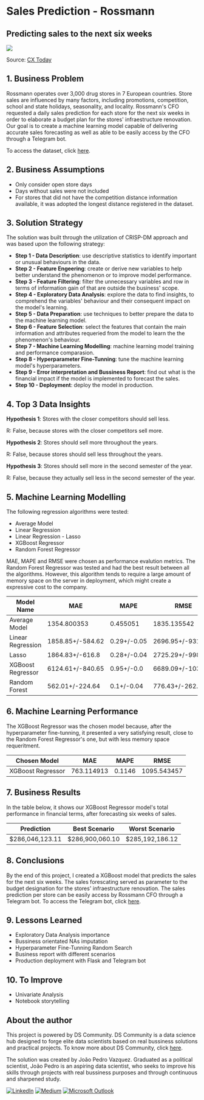 # Sales Prediction - Rossmann
## Predicting sales to the next six weeks

![](https://www.cxtoday.com/wp-content/uploads/2021/06/Sales-Forecasting-1280x720.jpg)

Source: [CX Today](https://www.cxtoday.com/contact-centre/what-is-sales-forecasting/)


## 1. Business Problem

Rossmann operates over 3,000 drug stores in 7 European countries. Store sales are influenced by many factors, including promotions, competition, school and state holidays, seasonality, and locality.
Rossmann's CFO requested a daily sales prediction for each store for the next six weeks in order to elaborate a budget plan for the stores' infraestructure renovation. Our goal is to create a machine learning model capable of delivering accurate sales forecasting as well as able to be easily access by the CFO through a Telegram bot.

To access the dataset, click [here](https://www.kaggle.com/c/rossmann-store-sales).   

## 2. Business Assumptions

* Only consider open store days
* Days without sales were not included
* For stores that did not have the competition distance information available, it was adopted the longest distance registered in the dataset. 

## 3. Solution Strategy
The solution was built through the utilization of CRISP-DM approach and was based upon the following strategy:

* **Step 1 - Data Description**: use descriptive statistics to identify important or unusual behaviours in the data.
* **Step 2 - Feature Engeering**: create or derive new variables to help better understand the phenomenon or to improve model performance.
* **Step 3 - Feature Filtering**: filter the unnecessary variables and row in terms of information gain of that are outside the business' scope.
* **Step 4 - Exploratory Data Analysis**: explore the data to find insights, to comprehend the variables' behaviour and their consequent impact on the model's learning. 
* **Step 5 - Data Preparation**: use techniques to better prepare the data to the machine learning model. 
* **Step 6 - Feature Selection**: select the features that contain the main information and attributes requeried from the model to learn the the phenomenon's behaviour. 
* **Step 7 - Machine Learning Modelling**: machine learning model training and performance comparasion. 
* **Step 8 - Hyperparameter Fine-Tunning**: tune the machine learning model's hyperparameters.
* **Step 9 - Error interpretation and Bussiness Report**: find out what is the financial impact if the model is implemented to forecast the sales.
* **Step 10 - Deployment**: deploy the model in production. 

## 4. Top 3 Data Insights

**Hypothesis 1**: Stores with the closer competitors should sell less.

R: False, because stores with the closer competitors sell more.

**Hypothesis 2**: Stores should sell more throughout the years.

R: False, because stores should sell less throughout the years.

**Hypothesis 3**: Stores should sell more in the second semester of the year.

R: False, because they actually sell less in the second semester of the year.

## 5. Machine Learning Modelling 

The following regression algorithms were tested:

- Average Model
- Linear Regression
- Linear Regression - Lasso
- XGBoost Regressor
- Random Forest Regressor

MAE, MAPE and RMSE were chosen as performance evalution metrics. The Random Forest Regressor was tested and had the best result between all the algorithms. However, this algorithm tends to require a large amount of memory space on the server in deployment, which might create a expressive cost to the company.

|     Model Name     |          MAE          |         MAPE         |        RMSE       |   
|--------------------|-----------------------|----------------------|-------------------|
|    Average Model   |      1354.800353      |      0.455051        |     1835.135542   |
|  Linear Regression |    1858.85+/-584.62   |      0.29+/-0.05     |  2696.95+/-931.07 |
|       Lasso        |     1864.83+/-616.8   |      0.28+/-0.04     |  2725.29+/-998.8  |  
|  XGBoost Regressor |    6124.61+/-840.65   |      0.95+/-0.0      | 6689.09+/-1034.78 |
|  Random  Forest    |    562.01+/-224.64    |      0.1+/-0.04      | 776.43+/-262.8    |


## 6. Machine Learning Performance

The XGBoost Regressor was the chosen model because, after the hyperparameter fine-tunning, it presented a very satisfying result, close to the Random Forest Regressor's one, but with less memory space requeritment. 


|    Chosen Model    |       MAE        |       MAPE         |     RMSE     | 
|--------------------|------------------|--------------------|--------------|
|  XGBoost Regressor |    763.114913    |       0.1146       | 1095.543457  |

## 7. Business Results
In the table below, it shows our XGBoost Regressor model's total performance in financial terms, after forecasting six weeks of sales.

|      Prediction     |    Best Scenario    |    Worst Scenario    |
|---------------------|---------------------|----------------------|
|   $286,046,123.11   |   $286,900,060.10   |   $285,192,186.12    |
 

## 8. Conclusions

By the end of this project, I created a XGBoost model that predicts the sales for the next six weeks. The sales forescating served as parameter to the budget designation for the stores' infraestructure renovation. The sales prediction per store can be easily access by Rossmann CFO through a Telegram bot. To access the Telegram bot, click [here](https://t.me/rossamann_salesprediction_bot).

## 9. Lessons Learned

* Exploratory Data Analysis importance
* Bussiness orientated NAs imputation
* Hyperparameter Fine-Tunning Random Search
* Business report with different scenarios
* Production deployment with Flask and Telegram bot

## 10. To Improve

* Univariate Analysis
* Notebook storytelling

## About the author
This project is powered by DS Community. DS Community is a data science hub designed to forge elite data scientists based on real bussiness solutions and practical projects. To know more about DS Community, click [here](https://www.comunidadedatascience.com/).

The solution was created by João Pedro Vazquez. Graduated as a political scientist, João Pedro is an aspiring data scientist, who seeks to improve his skills through projects with real bussiness purposes and through continuous and sharpened study. 

[<img alt="LinkedIn" src="https://img.shields.io/badge/LinkedIn-0077B5?style=for-the-badge&logo=linkedin&logoColor=white"/>](https://www.linkedin.com/in/joao-pedro-vazquez/) [<img alt="Medium" src="https://img.shields.io/badge/Medium-12100E?style=for-the-badge&logo=medium&logoColor=white"/>](https://jpvazquez.medium.com/) [<img alt="Microsoft Outlook" src="https://img.shields.io/badge/Microsoft_Outlook-0078D4?style=for-the-badge&logo=microsoft-outlook&logoColor=white"/>](jpvazquezz@hotmail.com)
